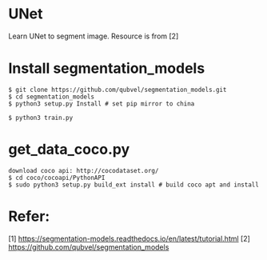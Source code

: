 # UNet
Learn UNet to segment image. Resource is from [2]

# Install segmentation_models

	$ git clone https://github.com/qubvel/segmentation_models.git
	$ cd segmentation_models
	$ python3 setup.py Install # set pip mirror to china

	$ python3 train.py

# get_data_coco.py
	
	download coco api: http://cocodataset.org/
	$ cd coco/cocoapi/PythonAPI
	$ sudo python3 setup.py build_ext install # build coco apt and install
	

# Refer: 
[1] https://segmentation-models.readthedocs.io/en/latest/tutorial.html
[2] https://github.com/qubvel/segmentation_models
